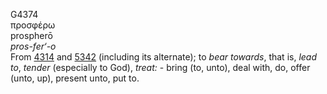 G4374  
προσφέρω  
prospherō  
*pros-fer‘-o*  
From [4314](g4314) and [5342](g5342) (including its alternate); to
*bear* *towards*, that is, *lead* *to*, *tender* (especially to God),
*treat:* - bring (to, unto), deal with, do, offer (unto, up), present
unto, put to.  
